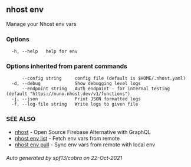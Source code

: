 ## nhost env

Manage your Nhost env vars

### Options

```
  -h, --help   help for env
```

### Options inherited from parent commands

```
      --config string     config file (default is $HOME/.nhost.yaml)
  -d, --debug             Show debugging level logs
      --endpoint string   Auth endpoint - for internal testing (default "https://nuno.nhost.dev/v1/functions")
  -j, --json              Print JSON formatted logs
  -f, --log-file string   Write logs to given file
```

### SEE ALSO

* [nhost](nhost.md)	 - Open Source Firebase Alternative with GraphQL
* [nhost env list](nhost_env_list.md)	 - Fetch env vars from remote
* [nhost env pull](nhost_env_pull.md)	 - Sync env vars from remote with local env

###### Auto generated by spf13/cobra on 22-Oct-2021
